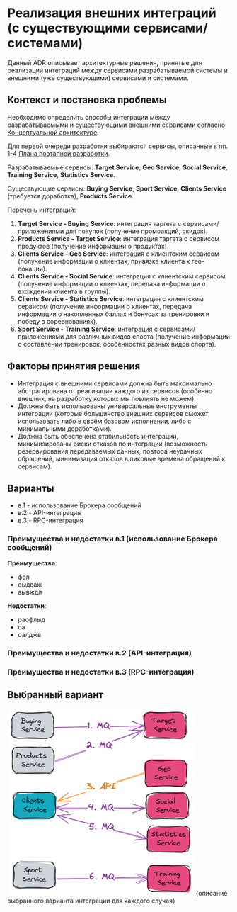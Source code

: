 # Реализация внешних интеграций (с существующими сервисами/ системами)

Данный ADR описывает архитектурные решения, принятые для реализации интеграций между сервисами разрабатываемой системы и внешними (уже существующими) сервисами и системами.

## Контекст и постановка проблемы

Необходимо определить способы интеграции между разрабатываемыми и существующими внешними сервисами согласно [Концептуальной архитектуре](https://github.com/Lana8888/trans-sport/blob/main/04%20-%20conceptual-architecture.md#%D0%BA%D0%BE%D0%BD%D1%86%D0%B5%D0%BF%D1%82%D1%83%D0%B0%D0%BB%D1%8C%D0%BD%D0%B0%D1%8F-%D0%B0%D1%80%D1%85%D0%B8%D1%82%D0%B5%D0%BA%D1%82%D1%83%D1%80%D0%B0).

Для первой очереди разработки выбираются сервисы, описанные в пп. 1-4 [Плана поэтапной разработки](https://github.com/Lana8888/trans-sport/blob/main/06-plan.md#%D0%BF%D0%BB%D0%B0%D0%BD-%D0%BF%D0%BE%D1%8D%D1%82%D0%B0%D0%BF%D0%BD%D0%BE%D0%B9-%D1%80%D0%B0%D0%B7%D1%80%D0%B0%D0%B1%D0%BE%D1%82%D0%BA%D0%B8-%D0%B8-%D1%80%D0%B0%D1%81%D1%88%D0%B8%D1%80%D0%B5%D0%BD%D0%B8%D1%8F-%D1%81%D0%B8%D1%81%D1%82%D0%B5%D0%BC%D1%8B-%D0%B0%D0%BD%D0%B0%D0%BB%D0%B8%D0%B7-%D0%BA%D1%80%D0%B8%D1%82%D0%B8%D1%87%D0%B5%D1%81%D0%BA%D0%B8-%D0%B2%D0%B0%D0%B6%D0%BD%D1%8B%D1%85-%D0%BA%D0%BE%D0%BC%D0%BF%D0%BE%D0%BD%D0%B5%D0%BD%D1%82%D0%BE%D0%B2).

Разрабатываемые сервисы: <b>Target Service</b>, <b>Geo Service</b>, <b>Social Service</b>, <b>Training Service</b>, <b>Statistics Service</b>.  

Существующие сервисы: <b>Buying Service</b>, <b>Sport Service</b>, <b>Clients Service</b> (требуется доработка), <b>Products Service</b>.  

Перечень интеграций:  

1. <b>Target Service - Buying Service</b>: интеграция таргета с сервисами/ приложениями для покупок (получение промоакций, скидок).
2. <b>Products Service - Target Service</b>: интеграция таргета с сервисом продуктов (получение информации о продуктах).
3. <b>Clients Service - Geo Service</b>: интеграция с клиентским сервисом (получение информации о клиентах, привязка клиента к гео-локации).
4. <b>Clients Service - Social Service</b>: интеграция с клиентским сервисом (получение информации о клиентах, передача информации о вхождении клиента в группы).
5. <b>Clients Service - Statistics Service</b>: интеграция с клиентским сервисом (получение информации о клиентах, передача информации о накопленных баллах и бонусах за тренировки и победу в соревнованиях).
6. <b>Sport Service - Training Service</b>: интеграция с сервисами/ приложениями для различных видов спорта (получение информации о составлении тренировок, особенностях разных видов спорта).

## Факторы принятия решения

* Интеграция с внешними сервисами должна быть максимально абстрагирована от реализации каждого из сервисов (особенно внешних, на разработку которых мы повлиять не можем).
* Должны быть использованы универсальные инструменты интеграции (которые большинство внешних сервисов сможет использовать либо в своём базовом исполнении, либо с минимальными доработками).
* Должна быть обеспечена стабильность интеграции, минимизированы риски отказов по интеграции (возможность резервирования передаваемых данных, повтора неудачных обращений, минимизация отказов в пиковые времена обращений к сервисам).

## Варианты

* в.1 - использование Брокера сообщений
* в.2 - API-интеграция
* в.3 - RPC-интеграция

### Преимущества и недостатки в.1 (использование Брокера сообщений)
<b>Преимущества</b>:  
* фол  
* оыдваж  
* аывждл  

<b>Недостатки</b>:  
* раофлыд  
* оа 
* оалджв  

### Преимущества и недостатки в.2 (API-интеграция)

### Преимущества и недостатки в.3 (RPC-интеграция)

## Выбранный вариант

![hfasjl](https://github.com/Lana8888/trans-sport/blob/main/external-integration.png)
{описание выбранного варианта интеграции для каждого случая}

